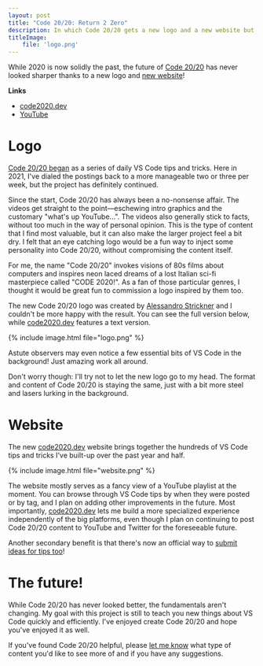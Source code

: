 ```yaml
---
layout: post
title: "Code 20/20: Return 2 Zero"
description: In which Code 20/20 gets a new logo and a new website but no cinematic universe... yet!
titleImage:
    file: 'logo.png'
---
```


While 2020 is now solidly the past, the future of [Code 20/20](/code-2020) has never looked sharper thanks to a new logo and [new website][website]!

**Links**
- [code2020.dev][website]
- [YouTube](https://youtube.com/c/code2020)

# Logo

[Code 20/20 began](/code-2020) as a series of daily VS Code tips and tricks. Here in 2021, I've dialed the postings back to a more manageable two or three per week, but the project has definitely continued.

Since the start, Code 20/20 has always been a no-nonsense affair. The videos get straight to the point—eschewing intro graphics and the customary "what's up YouTube...". The videos also generally stick to facts, without too much in the way of personal opinion. This is the type of content that I find most valuable, but it can also make the larger project feel a bit dry. I felt that an eye catching logo would be a fun way to inject some personality into Code 20/20, without compromising the content itself.

For me, the name "Code 20/20" invokes visions of 80s films about computers and inspires neon laced dreams of a lost Italian sci-fi masterpiece called "CODE 2020!". As a fan of those particular genres, I thought it would be great fun to commission a logo inspired by them too.

The new Code 20/20 logo was created by [Alessandro Strickner](https://strickner.it) and I couldn't be more happy with the result. You can see the full version below, while [code2020.dev][website] features a text version.

{% include image.html file="logo.png" %}

Astute observers may even notice a few essential bits of VS Code in the background! Just amazing work all around. 

Don't worry though: I'll try not to let the new logo go to my head. The format and content of Code 20/20 is staying the same, just with a bit more steel and lasers lurking in the background.

# Website

The new [code2020.dev][website] website brings together the hundreds of VS Code tips and tricks I've built-up over the past year and half.

{% include image.html file="website.png" %}

The website mostly serves as a fancy view of a YouTube playlist at the moment. You can browse through VS Code tips by when they were posted or by tag, and I plan on adding other improvements in the future. Most importantly, [code2020.dev][website] lets me build a more specialized experience independently of the big platforms, even though I plan on continuing to post Code 20/20 content to YouTube and Twitter for the foreseeable future.

Another secondary benefit is that there's now an official way to [submit ideas for tips too](https://github.com/mattbierner/code2020/issues/new?assignees=&labels=&template=suggest-a-tip.md&title=%5Btip%5D)!

# The future!

While Code 20/20 has never looked better, the fundamentals aren't changing. My goal with this project is still to teach you new things about VS Code quickly and efficiently. I've enjoyed create Code 20/20 and hope you've enjoyed it as well.

If you've found Code 20/20 helpful, please [let me know](https://twitter.com/mattbierner) what type of content you'd like to see more of and if you have any suggestions.


[website]: https://code2020.dev
